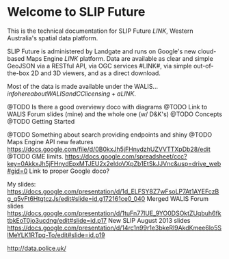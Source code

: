 # Welcome to SLIP Future

This is the technical documentation for SLIP Future $LINK$, Western Australia's spatial data platform.

SLIP Future is administered by Landgate and runs on Google's new cloud-based Maps Engine $LINK$ platform. Data are available as clear and simple GeoJSON via a RESTful API, via OGC services #LINK#, via simple out-of-the-box 2D and 3D viewers, and as a direct download.

Most of the data is made available under the WALIS... $info here about WALIS and CC licensing + a LINK$.


@TODO Is there a good overviewy doco with diagrams
@TODO Link to WALIS Forum slides (mine) and the whole one (w/ D&K's)
@TODO Concepts
@TODO Getting Started

@TODO Something about search providing endpoints and shiny
@TODO Maps Engine API new features https://docs.google.com/file/d/0B0kxJh5jFHnydzhUZVVTTXpDb28/edit
@TODO GME limits. https://docs.google.com/spreadsheet/ccc?key=0AkkxJh5jFHnydEpxMTJEU2x2eldoVXpZb1EtSkJJVnc&usp=drive_web#gid=0 Link to proper Google doco?

My slides: https://docs.google.com/presentation/d/1d_ELFSY8Z7wFsoLP7At1AYEFczBg_q5vFt6HtgtczJs/edit#slide=id.g172161ce0_040
Merged WALIS Forum slides https://docs.google.com/presentation/d/1tuFn77lUE_9YO0DSOktZUqbuh6fktbkEoT0jo3ucdng/edit#slide=id.p17
New SLIP August 2013 slides https://docs.google.com/presentation/d/14rc1n99r1e3bkeRl9AkdKmee6lo5SlMeYLK1RTpq-To/edit#slide=id.p19

http://data.police.uk/
